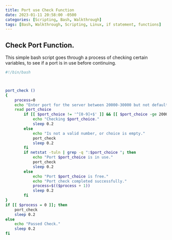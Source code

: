 ```yaml
---
title: Port use Check Function
date: 2023-01-11 20:58:00 -0500
categories: [Scripting, Bash, Walkthrough]
tags: [Bash, Walkthrough, Scripting, Linux, if statement, functions]
---
```


## Check Port Function.

This simple bash script goes through a process of checking certain variables, to see if a port is in use before continuing.

```bash
#!/bin/bash



port_check ()
{
	process=0
    echo "Enter port for the server between 20000-30000 but not default: "
    read port_choice
		if [[ $port_choice != '^[0-9]+$' ]] && [[ $port_choice -ge 20000 && $port_choice -le 30000 ]];	then 
			echo "Checking $port_choice."
            sleep 0.2
		else
			echo "Is not a valid number, or choice is empty."
			port_check
            sleep 0.2
		fi
		if netstat -tuln | grep -q ":$port_choice "; then
			echo "Port $port_choice is in use."
			port_check
            sleep 0.2
		else
			echo "Port $port_choice is free."
			echo "Port check completed successfully."
			process=$(($process + 1))
            sleep 0.2
		fi
}
if [[ $process = 0 ]]; then
	port_check
    sleep 0.2
else
    echo "Passed Check."
    sleep 0.2
fi
```
